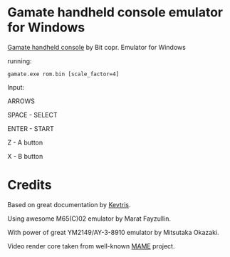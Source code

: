 # Gamate handheld console emulator for Windows

[Gamate handheld console](https://en.wikipedia.org/wiki/Gamate) by Bit copr. Emulator for Windows


running:
```
gamate.exe rom.bin [scale_factor=4]
```

Input:

ARROWS

SPACE - SELECT

ENTER - START

Z - A button

X - B button

# Credits

Based on great documentation by [Kevtris](http://blog.kevtris.org/blogfiles/Gamate%20Inside.txt). 

Using awesome M65(C)02 emulator by Marat Fayzullin.

With power of great YM2149/AY-3-8910 emulator by Mitsutaka Okazaki.

Video render core taken from well-known [MAME](https://www.mamedev.org/) project.
